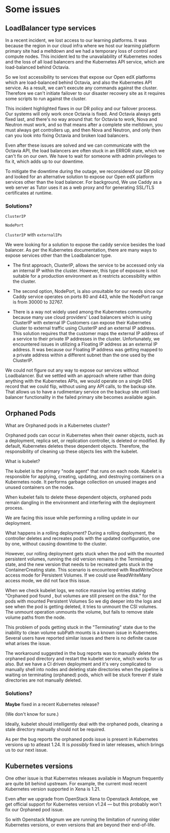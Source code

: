 # Some issues


## LoadBalancer type services

<!-- Note -->

In a recent incident, we lost access to our learning platforms. It was because the region in our cloud infra where we host our learning platform primary site had a meltdown and we had a temporary loss of control and compute nodes. This incident led to the unavailability of Kubernetes nodes and the loss of all load balancers and the Kubernetes API service, which are load-balanced behind Octavia.

So we lost accessibility to services that expose our Open edX platforms which are load-balanced behind Octavia, and also the Kubernetes API service. As a result, we can't execute any commands against the cluster. Therefore we can't initiate failover to our disaster recovery site as it requires some scripts to run against the cluster.

This incident highlighted flaws in our DR policy and our failover process. Our systems will only work once Octavia is fixed. And Octavia always gets fixed last, and there's no way around that: for Octavia to work, Nova and Neutron must work, and so that means after a complete site meltdown, you must always get controllers up, and then Nova and Neutron, and only then can you look into fixing Octavia and broken load balancers. 

Even after these issues are solved and we can communicate with the Octavia API, the load balancers are often stuck in an ERROR state, which we can't fix on our own.
We have to wait for someone with admin privileges to fix it, which adds up to our downtime.

To mitigate the downtime during the outage, we reconsidered our DR policy and looked for an alternative solution to expose our Open edX platform services other than the load balancer. For background, We use Caddy as a web server as Tutor uses it as a web proxy and for generating SSL/TLS certificates at runtime.


### Solutions?

`ClusterIP`

`NodePort`

`ClusterIP` with `externalIPs`

<!-- Note -->

We were looking for a solution to expose the caddy service besides the load balancer. As per the Kubernetes documentation, there are many ways to expose services other than the Loadbalancer type.

* The first approach, ClusterIP, allows the service to be accessed only via an internal IP within the cluster. However, this type of exposure is not suitable for a production environment as it restricts accessibility within the cluster.

* The second option, NodePort, is also unsuitable for our needs since our Caddy service operates on ports 80 and 443, while the NodePort range is from 30000 to 32767.

* There is a way not widely used among the Kubernetes community because many use cloud providers' Load balancers which is using ClusterIP with external IP
Customers can expose their Kubernetes cluster to external traffic using ClusterIP and an external IP address. This solution requires that the customer maps the external IP address of a service to their private IP addresses in the cluster.
Unfortunately, we encountered issues in utilizing a Floating IP address as an external IP address. It was because our Floating IP address was getting mapped to a private address within a different subnet than the one used by the ClusterIP.

We could not figure out any way to expose our services without Loadbalancer. But we settled with an approach where rather than doing anything with the Kubernetes APIs, we would operate on a single DNS record that we could flip, without using any API calls, to the backup site. That allows us to have a rudimentary service on the backup site until load balancer functionality in the failed primary site becomes available again.


## Orphaned Pods

<!-- Note -->

What are Orphaned pods in a Kubernetes cluster?

Orphaned pods can occur in Kubernetes when their owner objects, such as a deployment, replica set, or replication controller, is deleted or modified.
By default, Kubernetes deletes these dependent objects. Therefore, the responsibility of cleaning up these objects lies with the kubelet.

What is kubelet?

The kubelet is the primary "node agent" that runs on each node.
Kubelet is responsible for applying, creating, updating, and destroying containers on a Kubernetes node. It performs garbage collection on unused images and unused containers on the nodes.

When kubelet fails to delete these dependent objects, orphaned pods remain dangling in the environment and interfering with the deployment process.

We are facing this issue while performing a rolling update in our deployment.

What happens in a rolling deployment?
During a rolling deployment, the controller deletes and recreates pods with the updated configuration, one by one, without causing downtime to the cluster.

However, our rolling deployment gets stuck when the pod with the mounted persistent volumes, running the old version remains in the Terminating state, and the new version that needs to be recreated gets stuck in the ContainerCreating state. This scenario is encountered with ReadWriteOnce access mode for Persistent Volumes. If we could use ReadWriteMany access mode,  we did not face this issue.

When we check kubelet logs, we notice massive log entries stating "Orphaned pod found <pod UID>, but volumes are still present on the disk." for the pods with mounted Persistent Volumes So we dig deeper into the logs and see when the pod is getting deleted, it tries to unmount the CSI volumes. The unmount operation unmounts the volume, but fails to remove stale volume paths from the node.

This problem of pods getting stuck in the "Terminating" state due to the inability to clean volume subPath mounts is a known issue in Kubernetes. Several users have reported similar issues and there is no definite cause what arises the issue.

The workaround suggested in the bug reports was to manually delete the orphaned pod directory and restart the kubelet service, which works for us also. But we have a CI driven deployment and it's very complicated to manually shell into nodes and deleting stale directories when the pipeline is waiting on terminating (orphaned) pods, which will be stuck forever if stale directories are not manually deleted.


### Solutions?

**Maybe** fixed in a recent Kubernetes release?

(We don't know for sure.)

<!-- Note -->
Ideally, kubelet should intelligently deal with the orphaned pods, cleaning a stale directory manually should not be required.

As per the bug reports the orphaned pods issue is present in Kubernetes versions up to atleast 1.24. It is *possibly* fixed in later releases, which brings us to our next issue.


## Kubernetes versions

<!-- Note -->
One other issue is that Kubernetes releases available in Magnum frequently are quite bit behind upstream. For example, the current most recent Kubernetes version supported in Xena is 1.21.

Even after we upgrade from OpenStack Xena to Openstack Antelope, we get official support for Kubernetes version v1.24 — but this probably won't fix our Orphaned pod issue.

So with Openstack Magnum we are running the limitation of running older Kubernetes versions, or even versions that are beyond their end-of-life.

